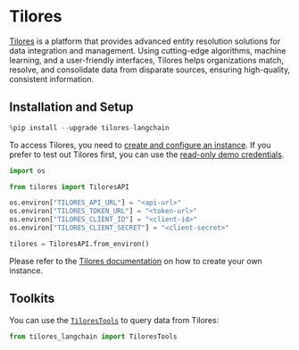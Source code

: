 # Tilores

[Tilores](https://tilores.io) is a platform that provides advanced entity resolution solutions for data integration and management. Using cutting-edge algorithms, machine learning, and a user-friendly interfaces, Tilores helps organizations match, resolve, and consolidate data from disparate sources, ensuring high-quality, consistent information.

## Installation and Setup


```python
%pip install --upgrade tilores-langchain
```

To access Tilores, you need to [create and configure an instance](https://app.tilores.io). If you prefer to test out Tilores first, you can use the [read-only demo credentials](https://github.com/tilotech/identity-rag-customer-insights-chatbot?tab=readme-ov-file#1-configure-customer-data-access).


```python
import os

from tilores import TiloresAPI

os.environ["TILORES_API_URL"] = "<api-url>"
os.environ["TILORES_TOKEN_URL"] = "<token-url>"
os.environ["TILORES_CLIENT_ID"] = "<client-id>"
os.environ["TILORES_CLIENT_SECRET"] = "<client-secret>"

tilores = TiloresAPI.from_environ()
```

Please refer to the [Tilores documentation](https://docs.tilotech.io/tilores/publicsaaswalkthrough/) on how to create your own instance.

## Toolkits

You can use the [`TiloresTools`](/oss/integrations/tools/tilores) to query data from Tilores:


```python
from tilores_langchain import TiloresTools
```
